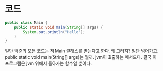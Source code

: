 # 코드

```java
public class Main {
    public static void main(String[] args) {
        System.out.println("Hello");
    }
}
```

일단 백준의 모든 코드는 저 Main 클래스를 받는다고 한다. 왜 그러지? 일단 넘어가고. 
public static void main(String[] args)는 뭘까. jvm이 호출하는 메서드다. 
결국 이 프로그램은 jvm 위에서 돌아가는 함수일 뿐이다. 

